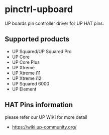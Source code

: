 # pinctrl-upboard
UP boards pin controller driver for UP HAT pins.

Supported products
------------------------------------------------
* UP Squared/UP Squared Pro
* UP Core
* UP Core Plus
* UP Xtreme
* UP Xtreme i11
* UP Xtreme i12
* UP Squared 6000
* UP Element

HAT Pins information
------------------------------------------------
please refer our UP WiKi for more detail
* https://wiki.up-community.org/
